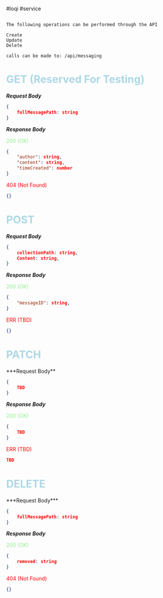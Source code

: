 #loqi #service

```

The following operations can be performed through the API

Create
Update
Delete

calls can be made to: /api/messaging

```

<h1><font style="color:lightblue">GET (Reserved For Testing)</font></h1>

***Request Body***

```json
{
	fullMessagePath: string
}
```

***Response Body***

<font style="color:lightgreen">200 (OK)</font>
```json
{
    "author": string,
    "content": string,
    "timeCreated": number
}
```
<font style="color:red">404 (Not Found)</font>
```json
{}
```

<h1><font style="color:lightblue">POST</font></h1>

***Request Body***

```json
{
	collectionPath: string,
	Content: string,
}
```

***Response Body***

<font style="color:lightgreen">200 (OK)</font>
```json
{
    "messageID": string,
}
```
<font style="color:red">ERR (TBD)</font>
```json
{}
```

<h1><font style="color:lightblue">PATCH</font></h1>
***Request Body**

```json
{
	TBD
}
```

***Response Body***

<font style="color:lightgreen">200 (OK)</font>
```json
{
    TBD
}
```
<font style="color:red">ERR (TBD)</font>
```json
TBD
```

<h1><font style="color:lightblue">DELETE</font></h1>
***Request Body***

```json
{
	fullMessagePath: string
}
```

***Response Body***

<font style="color:lightgreen">200 (OK)</font>
```json
{
    removed: string
}
```
<font style="color:red">404 (Not Found)</font>
```json
{}
```

